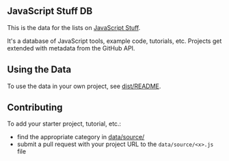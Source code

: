 JavaScript Stuff DB
---

This is the data for the lists on [JavaScript Stuff](https://www.javascriptstuff.com/).

It's a database of JavaScript tools, example code, tutorials, etc. Projects get extended with metadata from the GitHub API.



Using the Data
---

To use the data in your own project, see [dist/README](dist/README.md).



Contributing
---

To add your starter project, tutorial, etc.:

* find the appropriate category in [data/source/](data/source)
* submit a pull request with your project URL to the `data/source/<x>.js` file
